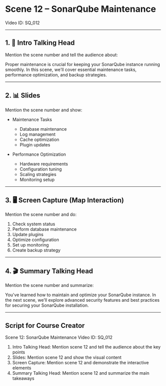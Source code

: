 # Scene 12 – SonarQube Maintenance
Video ID: SQ_012

---

## 1. 🎥 Intro Talking Head
Mention the scene number and tell the audience about:

Proper maintenance is crucial for keeping your SonarQube instance running smoothly. In this scene, we'll cover essential maintenance tasks, performance optimization, and backup strategies.

---

## 2. 📊 Slides
Mention the scene number and show:

- Maintenance Tasks
  - Database maintenance
  - Log management
  - Cache optimization
  - Plugin updates

- Performance Optimization
  - Hardware requirements
  - Configuration tuning
  - Scaling strategies
  - Monitoring setup

---

## 3. 🖥️ Screen Capture (Map Interaction)
Mention the scene number and do:

1. Check system status
2. Perform database maintenance
3. Update plugins
4. Optimize configuration
5. Set up monitoring
6. Create backup strategy

---

## 4. 🎬 Summary Talking Head
Mention the scene number and summarize:

You've learned how to maintain and optimize your SonarQube instance. In the next scene, we'll explore advanced security features and best practices for securing your SonarQube installation.

---

## Script for Course Creator
Scene 12: SonarQube Maintenance
Video ID: SQ_012

1. Intro Talking Head: Mention scene 12 and tell the audience about the key points
2. Slides: Mention scene 12 and show the visual content
3. Screen Capture: Mention scene 12 and demonstrate the interactive elements
4. Summary Talking Head: Mention scene 12 and summarize the main takeaways
